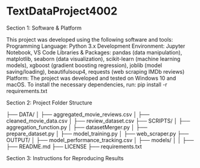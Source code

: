 # TextDataProject4002

Section 1: Software & Platform

This project was developed using the following software and tools:
Programming Language: Python 3.x
Development Environment: Jupyter Notebook, VS Code
Libraries & Packages: pandas (data manipulation), matplotlib, seaborn (data visualization), scikit-learn (machine learning models), xgboost (gradient boosting regression), joblib (model saving/loading), beautifulsoup4, requests (web scraping IMDb reviews)
Platform: The project was developed and tested on Windows 10 and macOS.
To install the necessary dependencies, run: pip install -r requirements.txt

Section 2: Project Folder Structure

├── DATA/
│   ├── aggregated_movie_reviews.csv
│   ├── cleaned_movie_data.csv
│   ├── review_dataset.csv
├── SCRIPTS/
│   ├── aggregation_function.py
│   ├── datasetMerger.py
│   ├── prepare_dataset.py
│   ├── model_training.py
│   ├── web_scraper.py
├── OUTPUT/
│   ├── model_performance_tracking.csv
│   ├── models/
│   │   ├── 
├── README.md
├── LICENSE
├── requirements.txt

Section 3: Instructions for Reproducing Results


